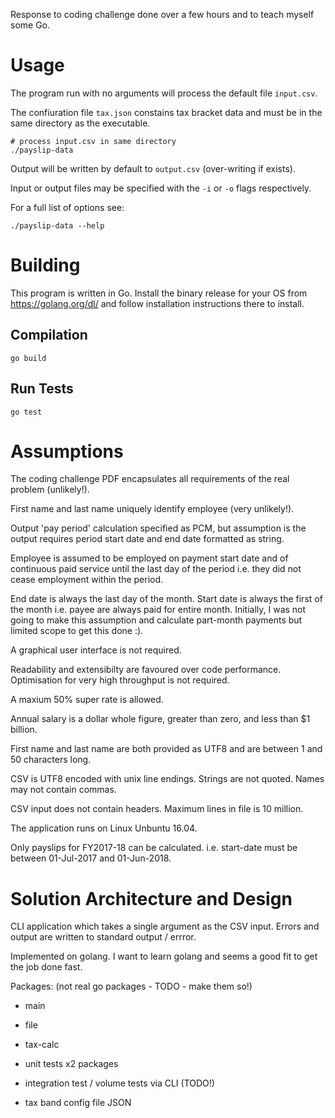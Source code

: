 Response to coding challenge done over a few hours and to teach myself some Go.

# Usage

The program run with no arguments will process the default file `input.csv`.

The confiuration file `tax.json` constains tax bracket data and must be in the same directory as the executable.

```
# process input.csv in same directory
./payslip-data
```

Output will be written by default to `output.csv` (over-writing if exists).

Input or output files may be specified with the `-i` or `-o` flags respectively.

For a full list of options see:
```
./payslip-data --help
```

# Building

This program is written in Go. Install the binary release for your OS from https://golang.org/dl/ and follow installation instructions there to install.

## Compilation
```
go build
```

## Run Tests
```
go test
```

# Assumptions

The coding challenge PDF encapsulates all requirements of the real problem (unlikely!).

First name and last name uniquely identify employee (very unlikely!).

Output 'pay period' calculation specified as PCM, but assumption is the output requires period start date and end date formatted as string.

Employee is assumed to be employed on payment start date and of continuous paid service until the last day of the period i.e. they did not cease employment within the period.

End date is always the last day of the month.  Start date is always the first of the month i.e. payee are always paid for entire month.  Initially, I was not going to make this assumption and calculate part-month payments but limited scope to get this done :).

A graphical user interface is not required.

Readability and extensibilty are favoured over code performance. Optimisation for very high throughput is not required.

A maxium 50% super rate is allowed.

Annual salary is a dollar whole figure, greater than zero, and less than $1 billion. 

First name and last name are both provided as UTF8 and are between 1 and 50 characters long.

CSV is UTF8 encoded with unix line endings. Strings are not quoted. Names may not contain commas.

CSV input does not contain headers. Maximum lines in file is 10 million.

The application runs on Linux Unbuntu 16.04.

Only payslips for FY2017-18 can be calculated.  i.e. start-date must be between 01-Jul-2017 and 01-Jun-2018.


# Solution Architecture and Design

CLI application which takes a single argument as the CSV input.  Errors and output are written to standard output / errror.

Implemented on golang.  I want to learn golang and seems a good fit to get the job done fast.

Packages: (not real go packages - TODO - make them so!)
- main
- file 
- tax-calc

- unit tests 
  x2 packages

- integration test / volume tests
  via CLI (TODO!)

- tax band config file JSON
